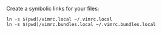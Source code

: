 Create a symbolic links for your files:

	ln -s $(pwd)/vimrc.local ~/.vimrc.local
	ln -s $(pwd)/vimrc.bundles.local ~/.vimrc.bundles.local
